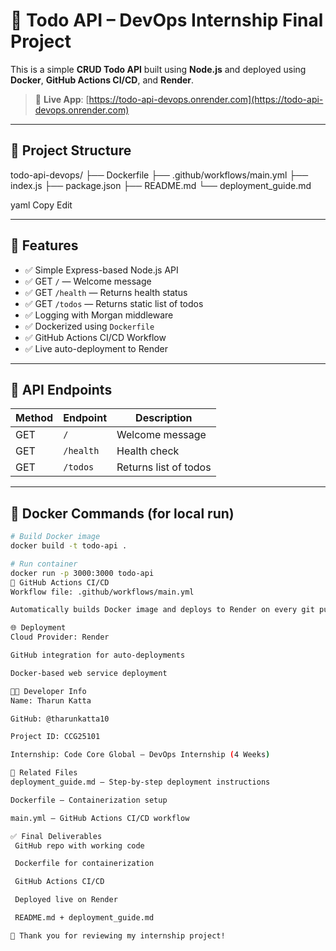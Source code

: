 # 📝 Todo API – DevOps Internship Final Project

This is a simple **CRUD Todo API** built using **Node.js** and deployed using **Docker**, **GitHub Actions CI/CD**, and **Render**.

> 🚀 **Live App**: [https://todo-api-devops.onrender.com](https://todo-api-devops.onrender.com)

---

## 📁 Project Structure

todo-api-devops/
├── Dockerfile
├── .github/workflows/main.yml
├── index.js
├── package.json
├── README.md
└── deployment_guide.md

yaml
Copy
Edit

---

## 📌 Features

- ✅ Simple Express-based Node.js API
- ✅ GET `/` — Welcome message
- ✅ GET `/health` — Returns health status
- ✅ GET `/todos` — Returns static list of todos
- ✅ Logging with Morgan middleware
- ✅ Dockerized using `Dockerfile`
- ✅ GitHub Actions CI/CD Workflow
- ✅ Live auto-deployment to Render

---

## 🚀 API Endpoints

| Method | Endpoint                  | Description                |
|--------|---------------------------|----------------------------|
| GET    | `/`                       | Welcome message            |
| GET    | `/health`                 | Health check               |
| GET    | `/todos`                  | Returns list of todos      |

---

## 🐳 Docker Commands (for local run)

```bash
# Build Docker image
docker build -t todo-api .

# Run container
docker run -p 3000:3000 todo-api
🤖 GitHub Actions CI/CD
Workflow file: .github/workflows/main.yml

Automatically builds Docker image and deploys to Render on every git push

🌐 Deployment
Cloud Provider: Render

GitHub integration for auto-deployments

Docker-based web service deployment

👨‍💻 Developer Info
Name: Tharun Katta

GitHub: @tharunkatta10

Project ID: CCG25101

Internship: Code Core Global – DevOps Internship (4 Weeks)

📄 Related Files
deployment_guide.md – Step-by-step deployment instructions

Dockerfile – Containerization setup

main.yml – GitHub Actions CI/CD workflow

✅ Final Deliverables
 GitHub repo with working code

 Dockerfile for containerization

 GitHub Actions CI/CD

 Deployed live on Render

 README.md + deployment_guide.md

🙌 Thank you for reviewing my internship project!
